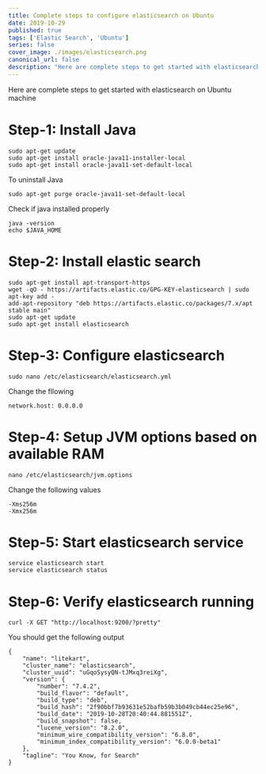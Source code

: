 ```yaml
---
title: Complete steps to configure elasticsearch on Ubuntu
date: 2019-10-29
published: true
tags: ['Elastic Search', 'Ubuntu']
series: false
cover_image: ./images/elasticsearch.png
canonical_url: false
description: "Here are complete steps to get started with elasticsearch on Ubuntu machine"
---
```


Here are complete steps to get started with elasticsearch on Ubuntu machine

# Step-1: Install Java
```
sudo apt-get update
sudo apt-get install oracle-java11-installer-local
sudo apt-get install oracle-java11-set-default-local
```

To uninstall Java
```
sudo apt-get purge oracle-java11-set-default-local
```

Check if java installed properly
```
java -version
echo $JAVA_HOME
```
# Step-2: Install elastic search
```
sudo apt-get install apt-transport-https
wget -qO - https://artifacts.elastic.co/GPG-KEY-elasticsearch | sudo apt-key add -
add-apt-repository "deb https://artifacts.elastic.co/packages/7.x/apt stable main"
sudo apt-get update
sudo apt-get install elasticsearch
```

# Step-3: Configure elasticsearch
```
sudo nano /etc/elasticsearch/elasticsearch.yml
```

Change the fllowing
```
network.host: 0.0.0.0
```

# Step-4: Setup JVM options based on available RAM
```
nano /etc/elasticsearch/jvm.options
```
Change the following values
```
-Xms256m
-Xmx256m
```

# Step-5: Start elasticsearch service
```
service elasticsearch start
service elasticsearch status
```

# Step-6: Verify elasticsearch running

```
curl -X GET "http://localhost:9200/?pretty"
```

You should get the following output
```
{
    "name": "litekart",
    "cluster_name": "elasticsearch",
    "cluster_uuid": "uGqoSysyQN-tJMxq3reiXg",
    "version": {
        "number": "7.4.2",
        "build_flavor": "default",
        "build_type": "deb",
        "build_hash": "2f90bbf7b93631e52bafb59b3b049cb44ec25e96",
        "build_date": "2019-10-28T20:40:44.881551Z",
        "build_snapshot": false,
        "lucene_version": "8.2.0",
        "minimum_wire_compatibility_version": "6.8.0",
        "minimum_index_compatibility_version": "6.0.0-beta1"
    },
    "tagline": "You Know, for Search"
}
```